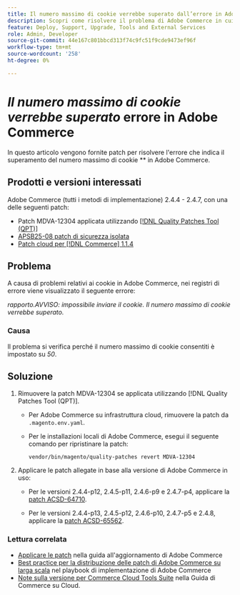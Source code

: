 ```yaml
---
title: Il numero massimo di cookie verrebbe superato dall’errore in Adobe Commerce
description: Scopri come risolvere il problema di Adobe Commerce in cui si verifica un errore che indica il superamento del numero massimo di cookie.
feature: Deploy, Support, Upgrade, Tools and External Services
role: Admin, Developer
source-git-commit: 44e167c801bbcd313f74c9fc51f9cde9473ef96f
workflow-type: tm+mt
source-wordcount: '258'
ht-degree: 0%

---
```


# *Il numero massimo di cookie verrebbe superato* errore in Adobe Commerce

In questo articolo vengono fornite patch per risolvere l&#39;errore che indica il superamento del numero massimo di cookie ** in Adobe Commerce.

## Prodotti e versioni interessati

Adobe Commerce (tutti i metodi di implementazione) 2.4.4 - 2.4.7, con una delle seguenti patch:

* Patch MDVA-12304 applicata utilizzando [[!DNL Quality Patches Tool (QPT)]](https://experienceleague.adobe.com/en/docs/commerce-operations/tools/quality-patches-tool/release-notes)
* [APSB25-08 patch di sicurezza isolata](/help/troubleshooting/known-issues-patches-attached/security-update-available-for-adobe-commerce-apsb25-08.md)
* [Patch cloud per [!DNL Commerce] 1.1.4](https://experienceleague.adobe.com/en/docs/commerce-on-cloud/user-guide/release-notes/cloud-patches)

## Problema

A causa di problemi relativi ai cookie in Adobe Commerce, nei registri di errore viene visualizzato il seguente errore:

*rapporto.AVVISO: impossibile inviare il cookie. Il numero massimo di cookie verrebbe superato.*

### Causa

Il problema si verifica perché il numero massimo di cookie consentiti è impostato su *50*.

## Soluzione

1. Rimuovere la patch MDVA-12304 se applicata utilizzando [!DNL Quality Patches Tool (QPT)].

   * Per Adobe Commerce su infrastruttura cloud, rimuovere la patch da `.magento.env.yaml`.
   * Per le installazioni locali di Adobe Commerce, esegui il seguente comando per ripristinare la patch:

     `vendor/bin/magento/quality-patches revert MDVA-12304`

1. Applicare le patch allegate in base alla versione di Adobe Commerce in uso:

   * Per le versioni 2.4.4-p12, 2.4.5-p11, 2.4.6-p9 e 2.4.7-p4, applicare la [patch ACSD-64710](assets/acsd-64710_2.4.5-p11.patch.zip).

   * Per le versioni 2.4.4-p13, 2.4.5-p12, 2.4.6-p10, 2.4.7-p5 e 2.4.8, applicare la [patch ACSD-65562](assets/acsd-65562_2.4.5-p12.patch.zip).

### Lettura correlata

* [Applicare le patch](https://experienceleague.adobe.com/en/docs/commerce-operations/upgrade-guide/patches/apply) nella guida all&#39;aggiornamento di Adobe Commerce
* [Best practice per la distribuzione delle patch di Adobe Commerce su larga scala](https://experienceleague.adobe.com/en/docs/commerce-operations/implementation-playbook/best-practices/maintenance/patching-at-scale) nel playbook di implementazione di Adobe Commerce
* [Note sulla versione per Commerce Cloud Tools Suite](https://experienceleague.adobe.com/en/docs/commerce-on-cloud/user-guide/release-notes/cloud-tools-suite) nella Guida di Commerce su Cloud.

